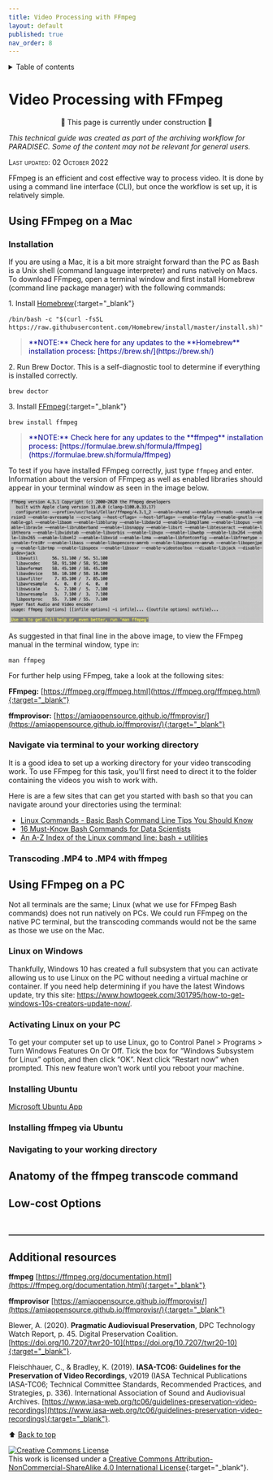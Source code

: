 ```yaml
---
title: Video Processing with FFmpeg
layout: default
published: true
nav_order: 8
--- 
```


<details closed markdown="block">
  <summary>
    Table of contents
  </summary>
  {: .text-delta }
1. TOC
{:toc}
</details>

<style>
H5{color:White !important;}
</style>

<style>
H6{color:White !important;}
</style>

# Video Processing with FFmpeg

<p align="center">
🚧 This page is currently under construction 🚧
</p>

*This technical guide was created as part of the archiving workflow for PARADISEC. Some of the content may not be relevant for general users.* 

<span style="font-variant:small-caps;">Last updated: 02 October 2022</span>


FFmpeg is an efficient and cost effective way to process video. It is done by using a command line interface (CLI), but once the workflow is set up, it is relatively simple.

## Using **FFmpeg** on a Mac

### Installation
If you are using a Mac, it is a bit more straight forward than the PC as Bash is a Unix shell (command language interpreter) and runs natively on Macs. To download FFmpeg, open a terminal window and first install Homebrew (command line package manager) with the following commands:

1\. Install [Homebrew](https://brew.sh/){:target="_blank"} 

    /bin/bash -c "$(curl -fsSL https://raw.githubusercontent.com/Homebrew/install/master/install.sh)"

><span style="color:DarkBlue">
>**NOTE:** Check here for any updates to the **Homebrew** installation process: [https://brew.sh/](https://brew.sh/)
></span>


2\. Run Brew Doctor. This is a self-diagnostic tool to determine if everything is installed correctly.<br>

    brew doctor

3\. Install [FFmpeg](https://ffmpeg.org/){:target="_blank"}

    brew install ffmpeg

><span style="color:DarkBlue">
>**NOTE:** Check here for any updates to the **ffmpeg** installation process: [https://formulae.brew.sh/formula/ffmpeg](https://formulae.brew.sh/formula/ffmpeg)
></span>


To test if you have installed FFmpeg correctly, just type ```ffmpeg``` and enter. Information about the version of FFmpeg as well as enabled libraries should appear in your terminal window as seen in the image below.

<p align="center">
  <img width="500" src="images/ffmpeg-installed.jpg" alt="Screenshot of terminal showing installed version of FFmpeg">
</p>
As suggested in that final line in the above image, to view the FFmpeg manual in the terminal window, type in:

    man ffmpeg

For further help using FFmpeg, take a look at the following sites:

**FFmpeg:** [https://ffmpeg.org/ffmpeg.html](https://ffmpeg.org/ffmpeg.html){:target="_blank"}

**ffmprovisor:** [https://amiaopensource.github.io/ffmprovisr/](https://amiaopensource.github.io/ffmprovisr/){:target="_blank"}


### Navigate via terminal to your working directory
It is a good idea to set up a working directory for your video transcoding work. To use FFmpeg for this task, you'll first need to direct it to the folder containing the videos you wish to work with.

Here is are a few sites that can get you started with bash so that you can navigate around your directories using the terminal: 
* [Linux Commands - Basic Bash Command Line Tips You Should Know](https://www.freecodecamp.org/news/basic-linux-commands-bash-tips-you-should-know/)
* [16 Must-Know Bash Commands for Data Scientists](https://towardsdatascience.com/16-must-know-bash-commands-for-data-scientists-d8263e990e0e)
* [An A-Z Index of the Linux command line: bash + utilities](https://ss64.com/bash/)





### Transcoding .MP4 to .MP4 with **ffmpeg**

## Using **FFmpeg** on a PC
Not all terminals are the same; Linux (what we use for FFmpeg Bash commands) does not run natively on PCs. We could run FFmpeg on the native PC terminal, but the transcoding commands would not be the same as those we use on the Mac. 



### Linux on Windows
Thankfully, Windows 10 has created a full subsystem that you can activate allowing us to use Linux on the PC without needing a virtual machine or container. If you need help determining if you have the latest Windows update, try this site: https://www.howtogeek.com/301795/how-to-get-windows-10s-creators-update-now/.

### Activating Linux on your PC
To get your computer set up to use Linux, go to Control Panel > Programs > Turn Windows Features
On Or Off. Tick the box for “Windows Subsystem for Linux” option, and then click “OK”. Next click
“Restart now” when prompted. This new feature won’t work until you reboot your machine.
### Installing Ubuntu

[Microsoft Ubuntu App](https://www.microsoft.com/en-au/p/ubuntu/9nblggh4msv6?activetab=pivot:overviewtab)

### Installing **ffmpeg** via Ubuntu

### Navigating to your working directory

## Anatomy of the **ffmpeg** transcode command

## Low-cost Options

<br>
<hr style="border:1px solid grey">

## Additional resources

 **ffmpeg** [https://ffmpeg.org/documentation.html](https://ffmpeg.org/documentation.html){:target="_blank"}
 
 **ffmprovisor** [https://amiaopensource.github.io/ffmprovisr/](https://amiaopensource.github.io/ffmprovisr/){:target="_blank"}

Blewer, A. (2020). **Pragmatic Audiovisual Preservation**, DPC Technology Watch Report, p. 45. Digital Preservation Coalition. [https://doi.org/10.7207/twr20-10](https://doi.org/10.7207/twr20-10){:target="_blank"}.

Fleischhauer, C., & Bradley, K. (2019). **IASA-TC06: Guidelines for the Preservation of Video Recordings**, v2019 (IASA Technical Publications IASA-TC06; Technical Committee Standards, Recommended Practices, and Strategies, p. 336). International Association of Sound and Audiovisual Archives. [https://www.iasa-web.org/tc06/guidelines-preservation-video-recordings](https://www.iasa-web.org/tc06/guidelines-preservation-video-recordings){:target="_blank"}.

⬆️ [Back to top](#)

<a rel="license" href="http://creativecommons.org/licenses/by-nc-sa/4.0/"><img alt="Creative Commons License" style="border-width:0" src="https://i.creativecommons.org/l/by-nc-sa/4.0/88x31.png" /></a><br />This work is licensed under a <a rel="license" href="http://creativecommons.org/licenses/by-nc-sa/4.0/">Creative Commons Attribution-NonCommercial-ShareAlike 4.0 International License</a>{:target="_blank"}.